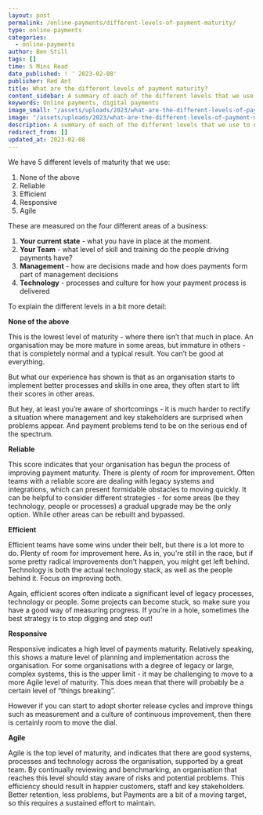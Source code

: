 ```yaml
---
layout: post
permalink: /online-payments/different-levels-of-payment-maturity/
type: online-payments
categories:
  - online-payments
author: Ben Still
tags: []
time: 5 Mins Read
date_published: ! ' 2023-02-08'
publisher: Red Ant
title: What are the different levels of payment maturity?
content_sidebar: A summary of each of the different levels that we use to describe the relative maturity of a payments process. Starting from the very basic / starting off, through to the teams that are really cracking it.
keywords: Online payments, digital payments
image_small: "/assets/uploads/2023/what-are-the-different-levels-of-payment-maturity-min.png"
image: "/assets/uploads/2023/what-are-the-different-levels-of-payment-maturity-min.png"
description: A summary of each of the different levels that we use to describe the relative maturity of a payments process. Starting from the very basic / starting off, through to the teams that are really cracking it.
redirect_from: []
updated_at: 2023-02-08
---
```


We have 5 different levels of maturity that we use:
1. None of the above
2. Reliable
3. Efficient
4. Responsive
5. Agile

These are measured on the four different areas of a business:
1. **Your current state** - what you have in place at the moment.
2. **Your Team** - what level of skill and training do the people driving payments have?
3. **Management** - how are decisions made and how does payments form part of management decisions
4. **Technology** - processes and culture for how your payment process is delivered


To explain the different levels in a bit more detail:

**None of the above**

This is the lowest level of maturity - where there isn’t that much in place. An organisation may be more mature in some areas, but immature in others - that is completely normal and a typical result. You can’t be good at everything.

But what our experience has shown is that as an organisation starts to implement better processes and skills in one area, they often start to lift their scores in other areas.

But hey, at least you’re aware of shortcomings - it is much harder to rectify a situation where management and key stakeholders are surprised when problems appear. And payment problems tend to be on the serious end of the spectrum.

**Reliable**

This score indicates that your organisation has begun the process of improving payment maturity. There is plenty of room for improvement. Often teams with a reliable score are dealing with legacy systems and integrations, which can present formidable obstacles to moving quickly. It can be helpful to consider different strategies - for some areas (be they technology, people or processes) a gradual upgrade may be the only option. While other areas can be rebuilt and bypassed.

**Efficient**

Efficient teams have some wins under their belt, but there is a lot more to do. Plenty of room for improvement here. As in, you're still in the race, but if some pretty radical improvements don't happen, you might get left behind. Technology is both the actual technology stack, as well as the people behind it. Focus on improving both.

Again, efficient scores often indicate a significant level of legacy processes, technology or people. Some projects can become stuck, so make sure you have a good way of measuring progress. If you’re in a hole, sometimes the best strategy is to stop digging and step out!

**Responsive**

Responsive indicates a high level of payments maturity. Relatively speaking, this shows a mature level of planning and implementation across the organisation. For some organisations with a degree of legacy or large, complex systems, this is the upper limit - it may be challenging to move to a more Agile level of maturity. This does mean that there will probably be a certain level of “things breaking”.

However if you can start to adopt shorter release cycles and improve things such as measurement and a culture of continuous improvement, then there is certainly room to move the dial.

**Agile**

Agile is the top level of maturity, and indicates that there are good systems, processes and technology across the organisation, supported by a great team. By continually reviewing and benchmarking, an organisation that reaches this level should stay aware of risks and potential problems. This efficiency should result in happier customers, staff and key stakeholders. Better retention, less problems, but Payments are a bit of a moving target, so this requires a sustained effort to maintain.
